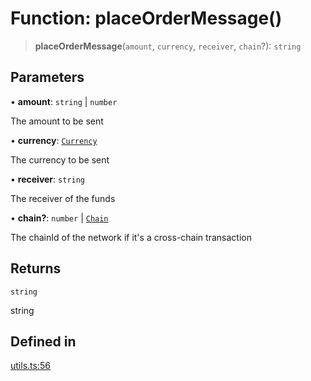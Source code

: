 # Function: placeOrderMessage()

> **placeOrderMessage**(`amount`, `currency`, `receiver`, `chain`?): `string`

## Parameters

• **amount**: `string` \| `number`

The amount to be sent

• **currency**: [`Currency`](/docs/SDK/enumerations/Currency.md)

The currency to be sent

• **receiver**: `string`

The receiver of the funds

• **chain?**: `number` \| [`Chain`](/docs/SDK/type-aliases/Chain.md)

The chainId of the network if it's a cross-chain transaction

## Returns

`string`

string

## Defined in

[utils.ts:56](https://github.com/monerium/js-monorepo/blob/bdb556f177407a98459f8edb039e31cf37d07d7a/packages/sdk/src/utils.ts#L56)
